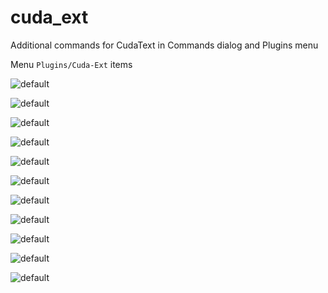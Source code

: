 # cuda_ext
Additional commands for CudaText in Commands dialog and Plugins menu

Menu `Plugins/Cuda-Ext` items

![default](https://user-images.githubusercontent.com/7419630/36963720-70e41e86-2065-11e8-984b-902afba42503.png)

![default](https://user-images.githubusercontent.com/7419630/36963775-9cadd57a-2065-11e8-98ee-23aac4ac696f.png)

![default](https://user-images.githubusercontent.com/7419630/36963821-c5f6a06a-2065-11e8-8bf2-3dd4961a4d5a.png)

![default](https://user-images.githubusercontent.com/7419630/36963852-e5b1698a-2065-11e8-98ab-5a8bfa24c05c.png)

![default](https://user-images.githubusercontent.com/7419630/36963889-020ac9c8-2066-11e8-9fa5-e2cab4debc6f.png)

![default](https://user-images.githubusercontent.com/7419630/36963966-4205ce88-2066-11e8-8830-c2c80dcc1366.png)

![default](https://user-images.githubusercontent.com/7419630/36964026-6844d198-2066-11e8-9aac-7bf82571f4ed.png)

![default](https://user-images.githubusercontent.com/7419630/36964057-7e7cd8de-2066-11e8-82a5-ebca03eb10ca.png)

![default](https://user-images.githubusercontent.com/7419630/36964078-90837844-2066-11e8-8d8a-1f931e75dd65.png)

![default](https://user-images.githubusercontent.com/7419630/36964101-a6d735f4-2066-11e8-9d3c-1d1940a3b284.png)

![default](https://user-images.githubusercontent.com/7419630/36964146-c5b5d192-2066-11e8-9604-a6e8c788326f.png)
